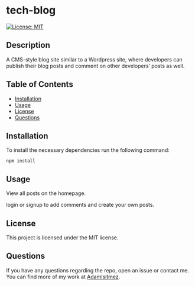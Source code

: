 # tech-blog

  [![License: MIT](https://img.shields.io/badge/License-MIT-yellow.svg)](https://opensource.org/licenses/MIT)

## Description
A CMS-style blog site similar to a Wordpress site, where developers can publish their blog posts and comment on other developers’ posts as well.

  ## Table of Contents
  - [Installation](#installation)
  - [Usage](#usage)
  - [License](#license)
  - [Questions](#questions)

  ## Installation

  To install the necessary dependencies run the following command:  
  ~~~
  npm install
  ~~~

  ## Usage
  
  View all posts on the homepage.

  login or signup to add comments and create your own posts.

  ## License
  This project is licensed under the MIT license.

  ## Questions
  If you have any questions regarding the repo, open an issue or contact me. You can find more of my work at [AdamIsitmez](https://github.com/AdamIsitmez).
